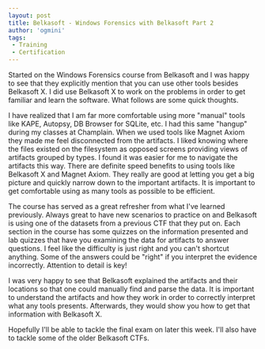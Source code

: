```yaml
---
layout: post
title: Belkasoft - Windows Forensics with Belkasoft Part 2
author: 'ogmini'
tags:
 - Training
 - Certification
---
```


Started on the Windows Forensics course from Belkasoft and I was happy to see that they explicitly mention that you can use other tools besides Belkasoft X. I did use Belkasoft X to work on the problems in order to get familiar and learn the software. What follows are some quick thoughts.

I have realized that I am far more comfortable using more "manual" tools like KAPE, Autopsy, DB Browser for SQLite, etc. I had this same "hangup" during my classes at Champlain. When we used tools like Magnet Axiom they made me feel disconnected from the artifacts. I liked knowing where the files existed on the filesystem as opposed screens providing views of artifacts grouped by types. I found it was easier for me to navigate the artifacts this way. There are definite speed benefits to using tools like Belkasoft X and Magnet Axiom. They really are good at letting you get a big picture and quickly narrow down to the important artifacts. It is important to get comfortable using as many tools as possible to be efficient.  

The course has served as a great refresher from what I've learned previously. Always great to have new scenarios to practice on and Belkasoft is using one of the datasets from a previous CTF that they put on. Each section in the course has some quizzes on the information presented and lab quizzes that have you examining the data for artifacts to answer questions. I feel like the difficulty is just right and you can't shortcut anything. Some of the answers could be "right" if you interpret the evidence incorrectly. Attention to detail is key!

I was very happy to see that Belkasoft explained the artifacts and their locations so that one could manually find and parse the data. It is important to understand the artifacts and how they work in order to correctly interpret what any tools presents. Afterwards, they would show you how to get that information with Belkasoft X.

Hopefully I'll be able to tackle the final exam on later this week. I'll also have to tackle some of the older Belkasoft CTFs.
